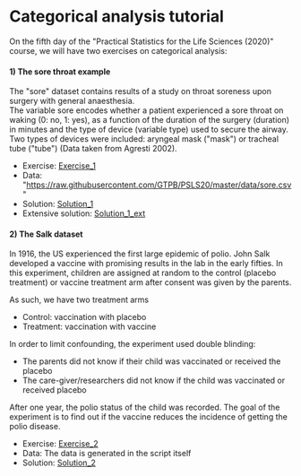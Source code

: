 # Categorical analysis tutorial

On the fifth day of the "Practical Statistics for the Life Sciences (2020)" course, we will have two exercises on categorical analysis:

#### 1) The sore throat example

The "sore" dataset contains results of a study on throat soreness upon surgery with general anaesthesia.  
The variable sore encodes whether a patient experienced a sore throat on waking (0: no, 1: yes),  as a function of the duration of the surgery
(duration) in minutes and the type of device (variable type) used to secure the airway.
Two types of devices were included: aryngeal mask ("mask") or tracheal tube ("tube") (Data taken from Agresti 2002).

- Exercise: [Exercise_1](./10-categorical_sore_half.html)
- Data: "https://raw.githubusercontent.com/GTPB/PSLS20/master/data/sore.csv"
- Solution: [Solution_1](./10-categorical-soreBase.html)
- Extensive solution: [Solution_1_ext](./10-categorical-soreExtended.html)

#### 2) The Salk dataset

In 1916, the US experienced the first large epidemic of polio. John Salk developed a vaccine with promising results in the lab in the early fifties.
In this experiment, children are assigned at random to the control (placebo treatment) or vaccine treatment arm after consent was given by
the parents.

As such, we have two treatment arms
- Control: vaccination with placebo
- Treatment: vaccination with vaccine

In order to limit confounding, the experiment used  double blinding:
- The parents did not know if their child was vaccinated or received the placebo
- The care-giver/researchers did not know if the child was vaccinated or received placebo

After one year, the polio status of the child was recorded. The goal of the experiment is to find out if the vaccine reduces the
incidence of getting the polio disease.

- Exercise: [Exercise_2](./10-categorical-salk-half.html)
- Data: The data is generated in the script itself
- Solution: [Solution_2](./10-categorical-salk.html)



